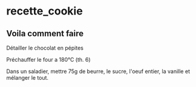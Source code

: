 # recette_cookie
## Voila comment faire

Détailler le chocolat en pépites

Préchauffer le four a 180°C (th. 6)

Dans un saladier, mettre 75g de beurre, le sucre, l'oeuf entier, la vanille et mélanger le tout.

